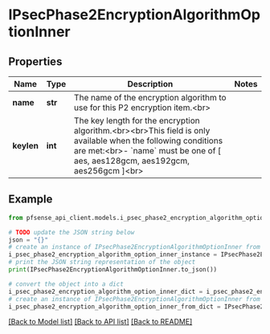 # IPsecPhase2EncryptionAlgorithmOptionInner


## Properties

Name | Type | Description | Notes
------------ | ------------- | ------------- | -------------
**name** | **str** | The name of the encryption algorithm to use for this P2 encryption item.&lt;br&gt; | 
**keylen** | **int** | The key length for the encryption algorithm.&lt;br&gt;&lt;br&gt;This field is only available when the following conditions are met:&lt;br&gt;- &#x60;name&#x60; must be one of [ aes, aes128gcm, aes192gcm, aes256gcm ]&lt;br&gt; | 

## Example

```python
from pfsense_api_client.models.i_psec_phase2_encryption_algorithm_option_inner import IPsecPhase2EncryptionAlgorithmOptionInner

# TODO update the JSON string below
json = "{}"
# create an instance of IPsecPhase2EncryptionAlgorithmOptionInner from a JSON string
i_psec_phase2_encryption_algorithm_option_inner_instance = IPsecPhase2EncryptionAlgorithmOptionInner.from_json(json)
# print the JSON string representation of the object
print(IPsecPhase2EncryptionAlgorithmOptionInner.to_json())

# convert the object into a dict
i_psec_phase2_encryption_algorithm_option_inner_dict = i_psec_phase2_encryption_algorithm_option_inner_instance.to_dict()
# create an instance of IPsecPhase2EncryptionAlgorithmOptionInner from a dict
i_psec_phase2_encryption_algorithm_option_inner_from_dict = IPsecPhase2EncryptionAlgorithmOptionInner.from_dict(i_psec_phase2_encryption_algorithm_option_inner_dict)
```
[[Back to Model list]](../README.md#documentation-for-models) [[Back to API list]](../README.md#documentation-for-api-endpoints) [[Back to README]](../README.md)


